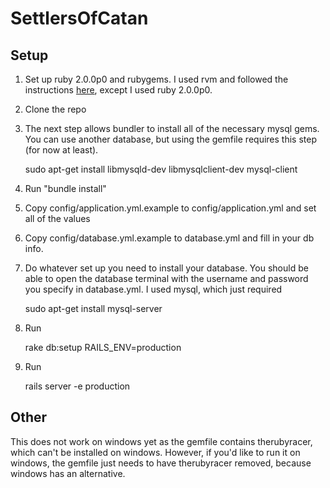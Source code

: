 SettlersOfCatan
===============

## Setup
1. Set up ruby 2.0.0p0 and rubygems. I used rvm and followed the instructions [here](https://www.digitalocean.com/community/articles/how-to-install-ruby-on-rails-on-ubuntu-12-04-lts-precise-pangolin-with-rvm), except I used ruby 2.0.0p0. 

2. Clone the repo

3. The next step allows bundler to install all of the necessary mysql gems. You can use another database, but using the gemfile requires this step (for now at least). 

    sudo apt-get install libmysqld-dev libmysqlclient-dev mysql-client
  
4. Run "bundle install"

5. Copy config/application.yml.example to config/application.yml and set all of the values

6. Copy config/database.yml.example to database.yml and fill in your db info. 

7. Do whatever set up you need to install your database. You should be able to open the database terminal with the username and password you specify in database.yml. I used mysql, which just required

    sudo apt-get install mysql-server

8. Run

    rake db:setup RAILS_ENV=production

9. Run

    rails server -e production

## Other

This does not work on windows yet as the gemfile contains therubyracer, which can't be installed on windows. 
However, if you'd like to run it on windows, the gemfile just needs to have therubyracer removed, because windows has an alternative.

